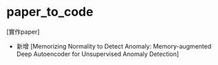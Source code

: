 # paper_to_code
[實作paper]


- 新增 [Memorizing Normality to Detect Anomaly: Memory-augmented Deep Autoencoder for Unsupervised Anomaly Detection]